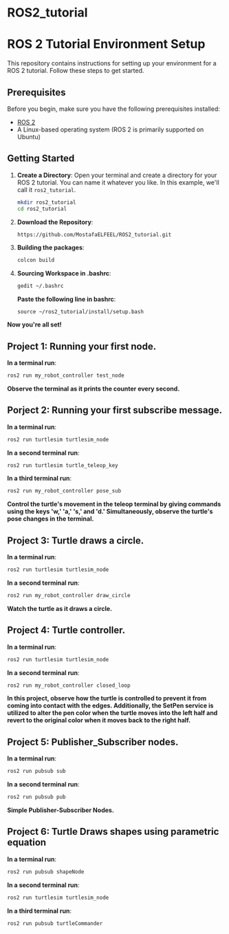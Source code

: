 # ROS2_tutorial
# ROS 2 Tutorial Environment Setup

This repository contains instructions for setting up your environment for a ROS 2 tutorial. Follow these steps to get started.

## Prerequisites

Before you begin, make sure you have the following prerequisites installed:

- [ROS 2](https://docs.ros.org/en/humble/Installation.html)
- A Linux-based operating system (ROS 2 is primarily supported on Ubuntu)

## Getting Started

1. **Create a Directory**: Open your terminal and create a directory for your ROS 2 tutorial. You can name it whatever you like. In this example, we'll call it `ros2_tutorial`.

   ```bash
   mkdir ros2_tutorial
   cd ros2_tutorial

2. **Download the Repository**:
   ```bash
   https://github.com/MostafaELFEEL/ROS2_tutorial.git
3. **Building the packages**:
   ```bash
   colcon build

4. **Sourcing Workspace in .bashrc**:
   ```bash
   gedit ~/.bashrc
   ```

   **Paste the following line in bashrc**:
   ```bashrc
   source ~/ros2_tutorial/install/setup.bash
   ```
**Now you're all set!**


## Project 1: Running your first node.
**In a terminal run**:
```bash
ros2 run my_robot_controller test_node
```
**Observe the terminal as it prints the counter every second.**
## Porject 2: Running your first subscribe message.
**In a terminal run**:
```bash
ros2 run turtlesim turtlesim_node
```
**In a second terminal run**:
```bash
ros2 run turtlesim turtle_teleop_key
```
**In a third terminal run**:
```bash
ros2 run my_robot_controller pose_sub
```
**Control the turtle's movement in the teleop terminal by giving commands using the keys 'w,' 'a,' 's,' and 'd.' Simultaneously, observe the turtle's pose changes in the terminal.**
## Project 3: Turtle draws a circle.
**In a terminal run**:
```bash
ros2 run turtlesim turtlesim_node
```
**In a second terminal run**:
```bash
ros2 run my_robot_controller draw_circle
```
**Watch the turtle as it draws a circle.**
## Project 4: Turtle controller.
**In a terminal run**:
```bash
ros2 run turtlesim turtlesim_node
```
**In a second terminal run**:
```bash
ros2 run my_robot_controller closed_loop
```
**In this project, observe how the turtle is controlled to prevent it from coming into contact with the edges. Additionally, the SetPen service is utilized to alter the pen color when the turtle moves into the left half and revert to the original color when it moves back to the right half.**
## Project 5: Publisher_Subscriber nodes.
**In a terminal run**:
```bash
ros2 run pubsub sub
```
**In a second terminal run**:
```bash
ros2 run pubsub pub
```
**Simple Publisher-Subscriber Nodes.**
## Project 6: Turtle Draws shapes using parametric equation
**In a terminal run**:
```bash
ros2 run pubsub shapeNode
```
**In a second terminal run**:
```bash
ros2 run turtlesim turtlesim_node
```
**In a third terminal run**:
```bash
ros2 run pubsub turtleCommander
```



